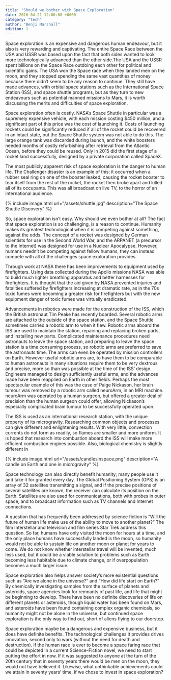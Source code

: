 ```yaml
---
title: "Should we bother with Space Exploration"
date: 2016-04-21 12:00:00 +0000
category: "tech"
author: "Benji Marshall"
edition: 1
---
```

Space exploration is an expensive and dangerous human endeavour, but it also is very rewarding and captivating. The entire Space Race between the USA and USSR was based upon the fact that both sides wanted to look more technologically advanced than the other side.The USA and the USSR spent billions on the Space Race outdoing each other for political and scientific gains. The USA won the Space race when they landed men on the moon, and they stopped spending the same vast quantities of money because there didn’t seem to be any reason to continue. They still have made advances, with orbital space stations such as the International Space Station (ISS), and space shuttle programs, but as they turn to new endeavours such as potential manned missions to Mars, it is worth discussing the merits and difficulties of space exploration.

Space exploration often is costly. NASA’s Space Shuttle in particular was a supremely expensive vehicle, with each mission costing $450 million, and a significant part of this price was the cost of launching it. Costs of launching rockets could be significantly reduced if all of the rocket could be recovered in an intact state, but the Space Shuttle system was not able to do this. The large orange tank was discarded during launch, and the white boosters needed months of costly refurbishing after retrieval from the Atlantic Ocean, before they could be reused. Only in 2015 did the first stage of a rocket land successfully, designed by a private corporation called SpaceX.

The most publicly apparent risk of space exploration is the danger to human life. The Challenger disaster is an example of this: it occurred when a rubber seal ring on one of the booster leaked, causing the rocket booster to tear itself from the rest of the rocket, the rocket then broke apart and killed all of its occupants. This was all broadcast on live TV, to the horror of an international audience.

{% include image.html url="/assets/shuttle.jpg" description="The Space Shuttle Discovery" %}

So, space exploration isn’t easy. Why should we even bother at all? The fact that space exploration is so challenging, is a reason to continue. Humanity makes its greatest technological when it is competing against something, against the odds. The concept of a rocket was designed by German scientists for use in the Second World War, and the ARPANET (a precursor to the Internet) was designed for use in a Nuclear Apocalypse. However, humans needn’t be competing against fellow humans, they can instead compete with all of the challenges space exploration provides.

Through work at NASA there has been improvements to equipment used by firefighters. Using data collected during the Apollo missions NASA was able to build much lighter breathing apparatus and better harnesses for firefighters. It is thought that the aid given by NASA prevented injuries and fatalities suffered by firefighters increasing at dramatic rate, as in the 70s toxic fumes were becoming a greater risk for firefighters but with the new equipment danger of toxic fumes was virtually eradicated.

Advancements in robotics were made for the construction of the ISS, which the British astronaut Tim Peake has recently boarded. Several robotic arms are attached to the outside of the space station, and the Space Shuttle sometimes carried a robotic arm to when it flew. Robotic arms aboard the ISS are used to maintain the station, repairing and replacing broken parts, and installing new parts. Complicated maintenance procedures need astronauts to leave the space station, and preparing to leave the space station is a time consuming process, so robotic arms are preferred to save the astronauts time. The arms can even be operated by mission controllers on Earth. However useful robotic arms are, to have them to be comparable to human astronauts in many situations require them to be very dextrous and precise, more so than was possible at the time of the ISS’ design. Engineers managed to design sufficiently useful arms, and the advances made have been reapplied on Earth in other fields. Perhaps the most spectacular example of this was the case of Paige Nickason, her brain tumour was removed by a robotic arm called neuroArm, in an MRI machine. neuroArm was operated by a human surgeon, but offered a greater deal of precision than the human surgeon could offer, allowing Nickason’s especially complicated brain tumour to be successfully operated upon.

The ISS is used as an international research station, with the unique property of its microgravity. Researching common objects and processes can give different and enlightening results. With very little, convection currents do not form as readily, so flames are smaller and more uniform. It is hoped that research into combustion aboard the ISS will make more efficient combustion engines possible. Also, biological chemistry is slightly different in

{% include image.html url="/assets/candlesinspace.png" description="A candle on Earth and one in microgravity" %}

Space technology can also directly benefit humanity; many people use it and take it for granted every day. The Global Positioning System (GPS) is an array of 32 satellites transmitting a signal, and if the precise positions of several satellites are known, the receiver can calculate its position on the Earth. Satellites are also used for communications, both with probes in outer space, and to broadcast information such as TV channels and Internet connections.

A question that has frequently been addressed by science fiction is “Will the future of human life make use of the ability to move to another planet?” The film Interstellar and television and film series Star Trek address this question. So far, humans have only visited the moon for hours at a time, and the only place humans have successfully landed is the moon, so humanity would not be able to sustain life on another moon or planet for years to come. We do not know whether interstellar travel will be invented, much less used, but it could be a viable solution to problems such as Earth becoming less habitable due to climate change, or if overpopulation becomes a much larger issue.

Space exploration also helps answer society’s more existential questions such as “Are we alone in the universe?” and “How did life start on Earth?” By chemically investigating samples from the surface of planets and asteroids, space agencies look for remnants of past life, and life that might be beginning to develop. There have been no definite discoveries of life on different planets or asteroids, though liquid water has been found on Mars, and asteroids have been found containing complex organic chemicals, so humanity might not be alone in the universe, but continued space exploration is the only way to find out, short of aliens flying to our doorstep.

Space exploration maybe be a dangerous and expensive business, but it does have definite benefits. The technological challenges it provides drives innovation, second only to wars (without the need for death and destruction). If the human race is ever to become a space faring race that could be depicted in a current Science-Fiction novel, we need to start putting the effort in now. If it was suggested to anyone at the turn of the 20th century that in seventy years there would be men on the moon, they would not have believed it. Likewise, what unthinkable achievements could we attain in seventy years’ time, if we chose to invest in space exploration?
